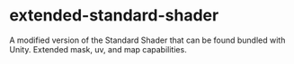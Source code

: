 # extended-standard-shader
A modified version of the Standard Shader that can be found bundled with Unity. Extended mask, uv, and map capabilities.
